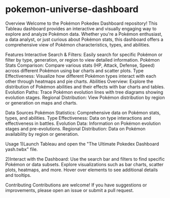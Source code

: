 # pokemon-universe-dashboard

Overview
Welcome to the Pokémon Pokedex Dashboard repository! This Tableau dashboard provides an interactive and visually engaging way to explore and analyze Pokémon data. Whether you're a Pokémon enthusiast, a data analyst, or just curious about Pokémon stats, this dashboard offers a comprehensive view of Pokémon characteristics, types, and abilities.

Features
Interactive Search & Filters: Easily search for specific Pokémon or filter by type, generation, or region to view detailed information.
Pokémon Stats Comparison: Compare various stats (HP, Attack, Defense, Speed) across different Pokémon using bar charts and scatter plots.
Type Effectiveness: Visualize how different Pokémon types interact with each other through heatmaps and pie charts.
Abilities Overview: Explore the distribution of Pokémon abilities and their effects with bar charts and tables.
Evolution Paths: Trace Pokémon evolution lines with tree diagrams showing evolution stages.
Regional Distribution: View Pokémon distribution by region or generation on maps and charts.

Data Sources
Pokémon Statistics: Comprehensive data on Pokémon stats, types, and abilities.
Type Effectiveness: Data on type interactions and effectiveness in battles.
Evolution Data: Information on Pokémon evolution stages and pre-evolutions.
Regional Distribution: Data on Pokémon availability by region or generation.

Usage
1)Launch Tableau and open the "The Ultimate Pokedex Dashboard yash.twbx" file.

2)Interact with the Dashboard:
  Use the search bar and filters to find specific Pokémon or data subsets.
  Explore visualizations such as bar charts, scatter plots, heatmaps, and more.
  Hover over elements to see additional details and tooltips.

Contributing
Contributions are welcome! If you have suggestions or improvements, please open an issue or submit a pull request.  
